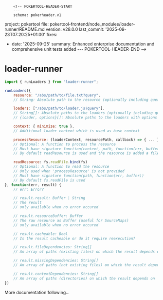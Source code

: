         <!-- POKERTOOL-HEADER-START
        ---
        schema: pokerheader.v1
project: pokertool
file: pokertool-frontend/node_modules/loader-runner/README.md
version: v28.0.0
last_commit: '2025-09-23T07:20:25+01:00'
fixes:
- date: '2025-09-25'
  summary: Enhanced enterprise documentation and comprehensive unit tests added
        ---
        POKERTOOL-HEADER-END -->
# loader-runner

``` js
import { runLoaders } from "loader-runner";

runLoaders({
	resource: "/abs/path/to/file.txt?query",
	// String: Absolute path to the resource (optionally including query string)

	loaders: ["/abs/path/to/loader.js?query"],
	// String[]: Absolute paths to the loaders (optionally including query string)
	// {loader, options}[]: Absolute paths to the loaders with options object

	context: { minimize: true },
	// Additional loader context which is used as base context

	processResource: (loaderContext, resourcePath, callback) => { ... },
	// Optional: A function to process the resource
	// Must have signature function(context, path, function(err, buffer))
	// By default readResource is used and the resource is added a fileDependency

	readResource: fs.readFile.bind(fs)
	// Optional: A function to read the resource
	// Only used when 'processResource' is not provided
	// Must have signature function(path, function(err, buffer))
	// By default fs.readFile is used
}, function(err, result) {
	// err: Error?

	// result.result: Buffer | String
	// The result
	// only available when no error occured

	// result.resourceBuffer: Buffer
	// The raw resource as Buffer (useful for SourceMaps)
	// only available when no error occured

	// result.cacheable: Bool
	// Is the result cacheable or do it require reexecution?

	// result.fileDependencies: String[]
	// An array of paths (existing files) on which the result depends on

	// result.missingDependencies: String[]
	// An array of paths (not existing files) on which the result depends on

	// result.contextDependencies: String[]
	// An array of paths (directories) on which the result depends on
})
```

More documentation following...

